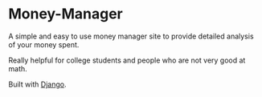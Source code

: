 # Money-Manager

A simple and easy to use money manager site to provide detailed analysis of your money spent.

Really helpful for college students and people who are not very good at math.

Built with [Django](https://www.djangoproject.com/).
